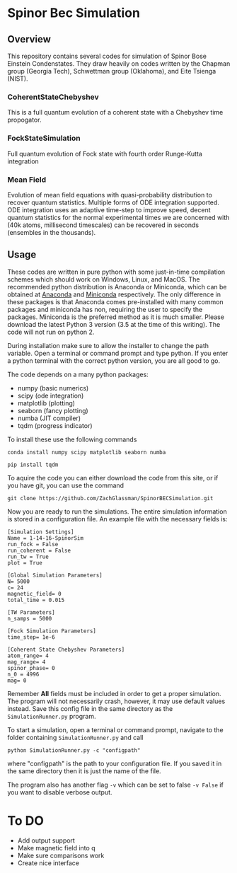 # Spinor Bec Simulation

## Overview
This repository contains several codes for simulation of Spinor Bose Einstein Condenstates.  They draw heavily on codes written by the Chapman group (Georgia Tech), Schwettman group (Oklahoma), and Eite Tsienga (NIST).

### CoherentStateChebyshev
This is a full quantum evolution of a coherent state with a Chebyshev time propogator.

### FockStateSimulation
Full quantum evolution of Fock state with fourth order Runge-Kutta integration

### Mean Field
Evolution of mean field equations with quasi-probability distribution to recover quantum statistics.  Multiple forms of ODE integration supported.  ODE integration uses an adaptive time-step to improve speed, decent quantum statistics for the normal experimental times we are concerned with (40k atoms, millisecond timescales) can be recovered in seconds (ensembles in the thousands).

## Usage
These codes are written in pure python with some just-in-time compilation schemes which should work on Windows, Linux, and MacOS.  The recommended python distribution is Anaconda or Miniconda, which can be obtained at [Anaconda](https://www.continuum.io/downloads) and [Miniconda](http://conda.pydata.org/miniconda.html) respectively.  The only difference in these packages is that Anaconda comes pre-installed with many common packages and miniconda has non, requiring the user to specify the packages.  Miniconda is the preferred method as it is much smaller.    Please download the latest Python 3 version (3.5 at the time of this writing).  The code will not run on python 2.

During installation make sure to allow the installer to change the path variable.  Open a terminal or command prompt and type python.  If you enter a python terminal with the correct python version, you are all good to go.  

The code depends on a many python packages:

* numpy (basic numerics)
* scipy (ode integration)
* matplotlib (plotting)
* seaborn (fancy plotting)
* numba (JIT compiler)
* tqdm (progress indicator)

To install these use the following commands

```
conda install numpy scipy matplotlib seaborn numba

pip install tqdm
```

To aquire the code you can either download the code from this site, or if you have git, you can use the command
```
git clone https://github.com/ZachGlassman/SpinorBECSimulation.git
```

Now you are ready to run the simulations.  The entire simulation information is stored in a configuration file.  An example file with the necessary fields is:
```
[Simulation Settings]
Name = 1-14-16-SpinorSim
run_fock = False
run_coherent = False
run_tw = True
plot = True

[Global Simulation Parameters]
N= 5000
c= 24
magnetic_field= 0
total_time = 0.015

[TW Parameters]
n_samps = 5000

[Fock Simulation Parameters]
time_step= 1e-6

[Coherent State Chebyshev Parameters]
atom_range= 4
mag_range= 4
spinor_phase= 0
n_0 = 4996
mag= 0
```

Remember **All** fields must be included in order to get a proper simulation.  The program will not necessarily crash, however, it may use default values instead.  Save this config file in the same directory as the `SimulationRunner.py` program.  

To start a simulation, open a terminal or command prompt, navigate to the folder containing `SimulationRunner.py` and call
```
python SimulationRunner.py -c "configpath"
```
where "configpath" is the path to your configuration file.  If you saved it in the same directory then it is just the name of the file.

The program also has another flag `-v` which can be set to false `-v False` if you want to disable verbose output.




# To DO
* Add output support
* Make magnetic field into q
* Make sure comparisons work
* Create nice interface
